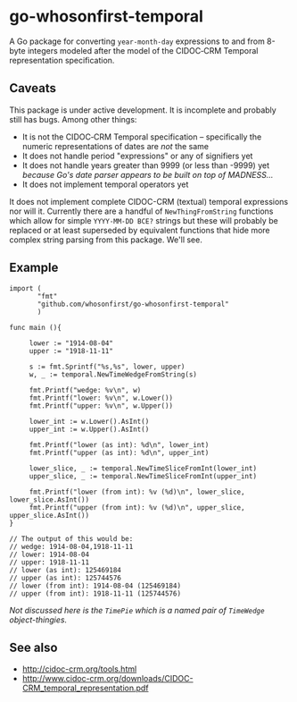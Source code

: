 # go-whosonfirst-temporal

A Go package for converting `year-month-day` expressions to and from 8-byte integers modeled after the model of the CIDOC‐CRM Temporal representation specification.

## Caveats

This package is under active development. It is incomplete and probably still has bugs. Among other things:

* It is not the CIDOC‐CRM Temporal specification – specifically the numeric representations of dates are _not_ the same
* It does not handle period "expressions" or any of signifiers yet
* It does not handle years greater than 9999 (or less than -9999) yet _because Go's date parser appears to be built on top of MADNESS..._
* It does not implement temporal operators yet

It does not implement complete CIDOC-CRM (textual) temporal expressions nor will it. Currently there are a handful of `NewThingFromString` functions which allow for simple `YYYY-MM-DD BCE?` strings but these will probably be replaced or at least superseded by equivalent functions that hide more complex string parsing from this package. We'll see.

## Example

```
import (
       "fmt"
       "github.com/whosonfirst/go-whosonfirst-temporal"
       )

func main (){

     lower := "1914-08-04"
     upper := "1918-11-11"

     s := fmt.Sprintf("%s,%s", lower, upper)
     w, _ := temporal.NewTimeWedgeFromString(s)

     fmt.Printf("wedge: %v\n", w)
     fmt.Printf("lower: %v\n", w.Lower())
     fmt.Printf("upper: %v\n", w.Upper())

     lower_int := w.Lower().AsInt()
     upper_int := w.Upper().AsInt()

     fmt.Printf("lower (as int): %d\n", lower_int)
     fmt.Printf("upper (as int): %d\n", upper_int)

     lower_slice, _ := temporal.NewTimeSliceFromInt(lower_int)
     upper_slice, _ := temporal.NewTimeSliceFromInt(upper_int)

     fmt.Printf("lower (from int): %v (%d)\n", lower_slice, lower_slice.AsInt())
     fmt.Printf("upper (from int): %v (%d)\n", upper_slice, upper_slice.AsInt())
}

// The output of this would be:
// wedge: 1914-08-04,1918-11-11
// lower: 1914-08-04
// upper: 1918-11-11
// lower (as int): 125469184
// upper (as int): 125744576
// lower (from int): 1914-08-04 (125469184)
// upper (from int): 1918-11-11 (125744576)
```

_Not discussed here is the `TimePie` which is a named pair of `TimeWedge` object-thingies._

## See also

* http://cidoc-crm.org/tools.html
* http://www.cidoc-crm.org/downloads/CIDOC-CRM_temporal_representation.pdf
